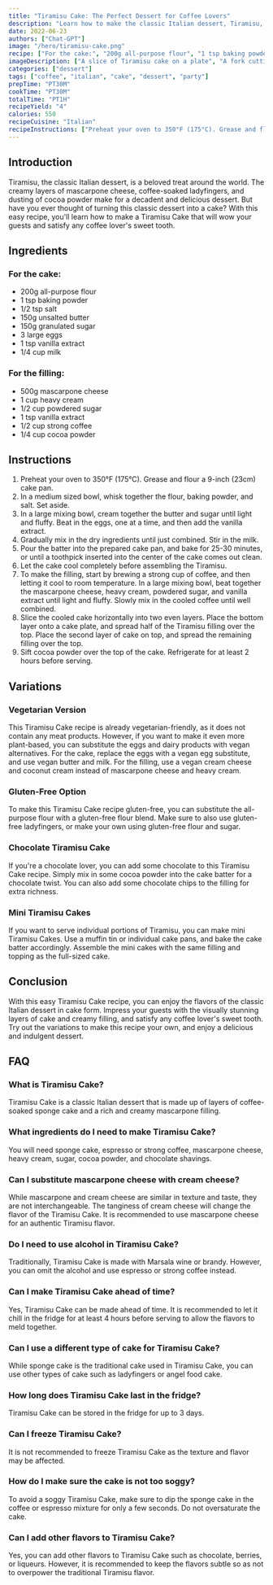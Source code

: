 ```yaml
---
title: "Tiramisu Cake: The Perfect Dessert for Coffee Lovers"
description: "Learn how to make the classic Italian dessert, Tiramisu, in cake form with this easy recipe. Impress your guests with this delicious and visually stunning dessert."
date: 2022-06-23
authors: ["Chat-GPT"]
image: "/hero/tiramisu-cake.png"
recipe: ["For the cake:", "200g all-purpose flour", "1 tsp baking powder", "1/2 tsp salt", "150g unsalted butter", "150g granulated sugar", "3 large eggs", "1 tsp vanilla extract", "1/4 cup milk", "For the filling:", "500g mascarpone cheese", "1 cup heavy cream", "1/2 cup powdered sugar", "1 tsp vanilla extract", "1/2 cup strong coffee", "1/4 cup cocoa powder"]
imageDescription: ["A slice of Tiramisu cake on a plate", "A fork cutting through the Tiramisu cake", "A close-up of the Tiramisu cake layers", "A side view of the Tiramisu cake"]
categories: ["dessert"]
tags: ["coffee", "italian", "cake", "dessert", "party"]
prepTime: "PT30M"
cookTime: "PT30M"
totalTime: "PT1H"
recipeYield: "4"
calories: 550
recipeCuisine: "Italian"
recipeInstructions: ["Preheat your oven to 350°F (175°C). Grease and flour a 9-inch (23cm) cake pan.", "In a medium sized bowl, whisk together the flour, baking powder, and salt. Set aside.", "In a large mixing bowl, cream together the butter and sugar until light and fluffy. Beat in the eggs, one at a time, and then add the vanilla extract.", "Gradually mix in the dry ingredients until just combined. Stir in the milk.", "Pour the batter into the prepared cake pan, and bake for 25-30 minutes, or until a toothpick inserted into the center of the cake comes out clean.", "Let the cake cool completely before assembling the Tiramisu.", "To make the filling, start by brewing a strong cup of coffee, and then letting it cool to room temperature. In a large mixing bowl, beat together the mascarpone cheese, heavy cream, powdered sugar, and vanilla extract until light and fluffy. Slowly mix in the cooled coffee until well combined.", "Slice the cooled cake horizontally into two even layers. Place the bottom layer onto a cake plate, and spread half of the Tiramisu filling over the top. Place the second layer of cake on top, and spread the remaining filling over the top.", "Sift cocoa powder over the top of the cake. Refrigerate for at least 2 hours before serving."]
---
```


## Introduction

Tiramisu, the classic Italian dessert, is a beloved treat around the world. The creamy layers of mascarpone cheese, coffee-soaked ladyfingers, and dusting of cocoa powder make for a decadent and delicious dessert. But have you ever thought of turning this classic dessert into a cake? With this easy recipe, you'll learn how to make a Tiramisu Cake that will wow your guests and satisfy any coffee lover's sweet tooth.

## Ingredients

### For the cake:

- 200g all-purpose flour
- 1 tsp baking powder
- 1/2 tsp salt
- 150g unsalted butter
- 150g granulated sugar
- 3 large eggs
- 1 tsp vanilla extract
- 1/4 cup milk

### For the filling:

- 500g mascarpone cheese
- 1 cup heavy cream
- 1/2 cup powdered sugar
- 1 tsp vanilla extract
- 1/2 cup strong coffee
- 1/4 cup cocoa powder

## Instructions

1. Preheat your oven to 350°F (175°C). Grease and flour a 9-inch (23cm) cake pan.
2. In a medium sized bowl, whisk together the flour, baking powder, and salt. Set aside.
3. In a large mixing bowl, cream together the butter and sugar until light and fluffy. Beat in the eggs, one at a time, and then add the vanilla extract.
4. Gradually mix in the dry ingredients until just combined. Stir in the milk.
5. Pour the batter into the prepared cake pan, and bake for 25-30 minutes, or until a toothpick inserted into the center of the cake comes out clean.
6. Let the cake cool completely before assembling the Tiramisu.
7. To make the filling, start by brewing a strong cup of coffee, and then letting it cool to room temperature. In a large mixing bowl, beat together the mascarpone cheese, heavy cream, powdered sugar, and vanilla extract until light and fluffy. Slowly mix in the cooled coffee until well combined.
8. Slice the cooled cake horizontally into two even layers. Place the bottom layer onto a cake plate, and spread half of the Tiramisu filling over the top. Place the second layer of cake on top, and spread the remaining filling over the top.
9. Sift cocoa powder over the top of the cake. Refrigerate for at least 2 hours before serving.

## Variations

### Vegetarian Version

This Tiramisu Cake recipe is already vegetarian-friendly, as it does not contain any meat products. However, if you want to make it even more plant-based, you can substitute the eggs and dairy products with vegan alternatives. For the cake, replace the eggs with a vegan egg substitute, and use vegan butter and milk. For the filling, use a vegan cream cheese and coconut cream instead of mascarpone cheese and heavy cream.

### Gluten-Free Option

To make this Tiramisu Cake recipe gluten-free, you can substitute the all-purpose flour with a gluten-free flour blend. Make sure to also use gluten-free ladyfingers, or make your own using gluten-free flour and sugar.

### Chocolate Tiramisu Cake

If you're a chocolate lover, you can add some chocolate to this Tiramisu Cake recipe. Simply mix in some cocoa powder into the cake batter for a chocolate twist. You can also add some chocolate chips to the filling for extra richness.

### Mini Tiramisu Cakes

If you want to serve individual portions of Tiramisu, you can make mini Tiramisu Cakes. Use a muffin tin or individual cake pans, and bake the cake batter accordingly. Assemble the mini cakes with the same filling and topping as the full-sized cake.

## Conclusion

With this easy Tiramisu Cake recipe, you can enjoy the flavors of the classic Italian dessert in cake form. Impress your guests with the visually stunning layers of cake and creamy filling, and satisfy any coffee lover's sweet tooth. Try out the variations to make this recipe your own, and enjoy a delicious and indulgent dessert.

## FAQ

### What is Tiramisu Cake?

Tiramisu Cake is a classic Italian dessert that is made up of layers of coffee-soaked sponge cake and a rich and creamy mascarpone filling. 

### What ingredients do I need to make Tiramisu Cake?

You will need sponge cake, espresso or strong coffee, mascarpone cheese, heavy cream, sugar, cocoa powder, and chocolate shavings.

### Can I substitute mascarpone cheese with cream cheese?

While mascarpone and cream cheese are similar in texture and taste, they are not interchangeable. The tanginess of cream cheese will change the flavor of the Tiramisu Cake. It is recommended to use mascarpone cheese for an authentic Tiramisu flavor.

### Do I need to use alcohol in Tiramisu Cake?

Traditionally, Tiramisu Cake is made with Marsala wine or brandy. However, you can omit the alcohol and use espresso or strong coffee instead.

### Can I make Tiramisu Cake ahead of time?

Yes, Tiramisu Cake can be made ahead of time. It is recommended to let it chill in the fridge for at least 4 hours before serving to allow the flavors to meld together.

### Can I use a different type of cake for Tiramisu Cake?

While sponge cake is the traditional cake used in Tiramisu Cake, you can use other types of cake such as ladyfingers or angel food cake.

### How long does Tiramisu Cake last in the fridge?

Tiramisu Cake can be stored in the fridge for up to 3 days.

### Can I freeze Tiramisu Cake?

It is not recommended to freeze Tiramisu Cake as the texture and flavor may be affected.

### How do I make sure the cake is not too soggy?

To avoid a soggy Tiramisu Cake, make sure to dip the sponge cake in the coffee or espresso mixture for only a few seconds. Do not oversaturate the cake.

### Can I add other flavors to Tiramisu Cake?

Yes, you can add other flavors to Tiramisu Cake such as chocolate, berries, or liqueurs. However, it is recommended to keep the flavors subtle so as not to overpower the traditional Tiramisu flavor. 

